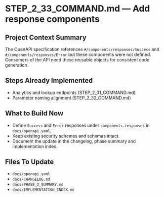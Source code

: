 # STEP_2_33_COMMAND.md — Add response components

## Project Context Summary
The OpenAPI specification references `#/components/responses/Success` and `#/components/responses/Error` but these components were not defined. Consumers of the API need these reusable objects for consistent code generation.

## Steps Already Implemented
- Analytics and lookup endpoints (STEP_2_31_COMMAND.md)
- Parameter naming alignment (STEP_2_32_COMMAND.md)

## What to Build Now
- Define `Success` and `Error` responses under `components.responses` in `docs/openapi.yaml`.
- Keep existing security schemes and schemas intact.
- Document the update in the changelog, phase summary and implementation index.

## Files To Update
- `docs/openapi.yaml`
- `docs/CHANGELOG.md`
- `docs/PHASE_2_SUMMARY.md`
- `docs/IMPLEMENTATION_INDEX.md`
